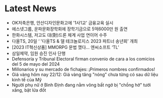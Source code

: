 # Latest News
-  OK저축은행, 안산디자인문화고에 '1사1교' 금융교육 실시
-  에스넷그룹, 운파문화장학회에 장학기금으로 5억6000만 원 출연
-  한화시스템, 저고도 대(對)드론 체계 사업 연이어 수주
-  다올TS, 20일 ‘ '다올TS & 델 테크놀로지스 2023 파트너 송년회’ 개최
-  [2023 IT혁신상품] MMORPG 문법 깼다… 엔씨소프트 ‘TL’
-  삼일제약, 임원 승진 인사 단행
-  Defensoría y Tribunal Electoral firman convenio de cara a los comicios del 5 de mayo del 2024
-  Millonarios y su mercado de fichajes: ¡Primeros nombres confirmados!
-  Giá vàng hôm nay 22/12: Giá vàng tăng "nóng" chưa từng có sau dữ liệu kinh tế của Mỹ
-  Người phụ nữ ở Bình Định đang nằm võng bất ngờ bị "chồng hờ" tưới xăng, bật lửa đốt
